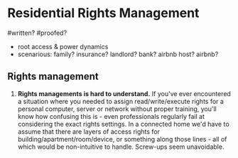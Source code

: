 # Residential Rights Management

#written?
#proofed?


- root access & power dynamics
- scenarious: family? insurance? landlord? bank? airbnb host? airbnb?


## Rights management

1. **Rights managements is hard to understand.** If you've ever encountered a situation where you needed to assign read/write/execute rights for a personal computer, server or network without proper training, you'll know how confusing this is - even professionals regularly fail at considering the exact rights settings. In a connected home we'd have to assume that there are layers of access rights for building/apartment/room/device, or something along those lines - all of which would be non-intuitive to handle. Screw-ups seem unavoidable.

